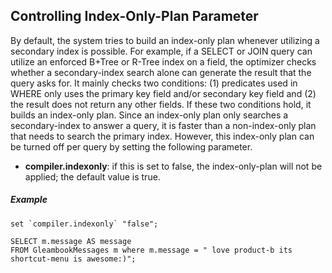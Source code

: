 <!--
 ! Licensed to the Apache Software Foundation (ASF) under one
 ! or more contributor license agreements.  See the NOTICE file
 ! distributed with this work for additional information
 ! regarding copyright ownership.  The ASF licenses this file
 ! to you under the Apache License, Version 2.0 (the
 ! "License"); you may not use this file except in compliance
 ! with the License.  You may obtain a copy of the License at
 !
 !   http://www.apache.org/licenses/LICENSE-2.0
 !
 ! Unless required by applicable law or agreed to in writing,
 ! software distributed under the License is distributed on an
 ! "AS IS" BASIS, WITHOUT WARRANTIES OR CONDITIONS OF ANY
 ! KIND, either express or implied.  See the License for the
 ! specific language governing permissions and limitations
 ! under the License.
 !-->

## <a id="Index_Only">Controlling Index-Only-Plan Parameter</a>
By default, the system tries to build an index-only plan whenever utilizing a secondary index is possible.
For example, if a SELECT or JOIN query can utilize an enforced B+Tree or R-Tree index on a field, the optimizer
checks whether a secondary-index search alone can generate the result that the query asks for. It
mainly checks two conditions: (1) predicates used in WHERE only uses the primary key field and/or secondary key field
and (2) the result does not return any other fields. If these two conditions hold, it builds an index-only plan.
Since an index-only plan only searches a secondary-index to answer a query, it is faster than
a non-index-only plan that needs to search the primary index.
However, this index-only plan can be turned off per query by setting the following parameter.

*  **compiler.indexonly**: if this is set to false, the index-only-plan will not be applied; the default value is true.

##### Example

    set `compiler.indexonly` "false";

    SELECT m.message AS message
    FROM GleambookMessages m where m.message = " love product-b its shortcut-menu is awesome:)";
